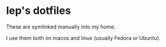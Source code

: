 # lep's dotfiles

These are symlinked manually into my home.

I use them both on macos and linux (usually Fedora or Ubuntu).
